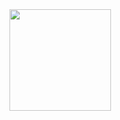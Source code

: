 <div style="width=100%;">
  <a style="width=100%;" href="https://github.com/yanni-nadur">
    <img loading="lazy" style="width=100%;" height="180em" src="https://github-readme-stats.vercel.app/api/top-langs/?username=yanni-nadur&layout=compact&langs_count=7&theme=dracula"/>
  </a>
</div>
